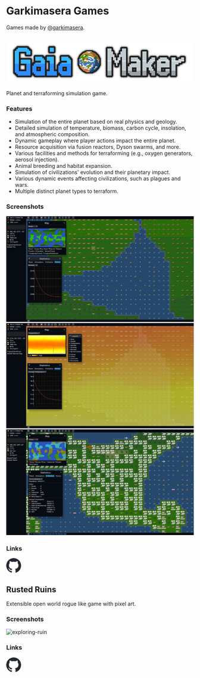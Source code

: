 # Garkimasera Games

Games made by [@garkimasera](https://github.com/garkimasera).

## ![Gaia Maker](images/gaia-maker-logo2.png)

Planet and terraforming simulation game.

### Features

* Simulation of the entire planet based on real physics and geology.
* Detailed simulation of temperature, biomass, carbon cycle, insolation, and atmospheric composition.
* Dynamic gameplay where player actions impact the entire planet.
* Resource acquisition via fusion reactors, Dyson swarms, and more.
* Various facilities and methods for terraforming (e.g., oxygen generators, aerosol injection).
* Animal breeding and habitat expansion.
* Simulation of civilizations' evolution and their planetary impact.
* Various dynamic events affecting civilizations, such as plagues and wars.
* Multiple distinct planet types to terraform.

### Screenshots

![Biome](images/screenshots/gaia-maker-01.webp)
![Temperature](images/screenshots/gaia-maker-02.webp)
![Civilization](images/screenshots/gaia-maker-03.webp)

### Links

[<img src="images/github-mark.svg" width="40">](https://github.com/garkimasera/gaia-maker)

## Rusted Ruins

Extensible open world rogue like game with pixel art.

### Screenshots

![exploring-ruin](https://raw.githubusercontent.com/wiki/garkimasera/rusted-ruins/images/screenshot-exploring-ruin.png)

### Links

[<img src="images/github-mark.svg" width="40">](https://github.com/garkimasera/rusted-ruins)
